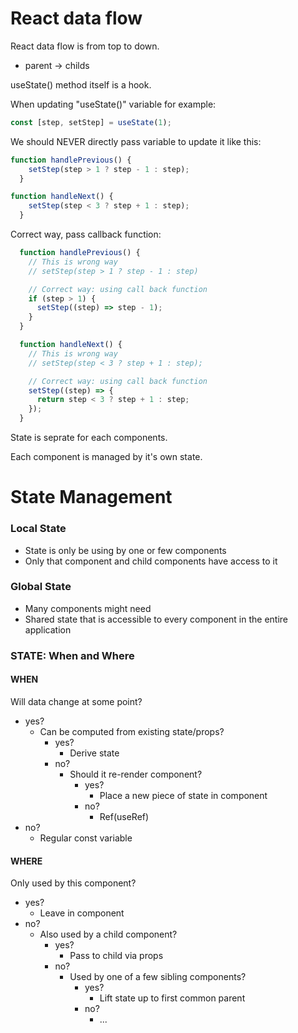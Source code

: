 # React data flow

 

React data flow is from top to down.

- parent -> childs



useState() method itself is a hook.



When updating "useState()" variable for example:

```javascript
const [step, setStep] = useState(1);
```

We should NEVER directly pass variable to update it like this:

```javascript
function handlePrevious() {
    setStep(step > 1 ? step - 1 : step);
  }

function handleNext() {
    setStep(step < 3 ? step + 1 : step);
  }
```

Correct way, pass callback function:

```javascript
  function handlePrevious() {
    // This is wrong way
    // setStep(step > 1 ? step - 1 : step)

    // Correct way: using call back function
    if (step > 1) {
      setStep((step) => step - 1);
    }
  }

  function handleNext() {
    // This is wrong way
    // setStep(step < 3 ? step + 1 : step);

    // Correct way: using call back function
    setStep((step) => {
      return step < 3 ? step + 1 : step;
    });
  }
```



State is seprate for each components.

Each component is managed by it's own state.



# State Management

### Local State

- State is only be using by one or few components
- Only that component and child components have access to it



### Global State

- Many components might need
- Shared state that is accessible to every component in the entire application



### STATE: When and Where

#### WHEN

Will data change at some point?

- yes?
  - Can be computed from existing state/props?
    - yes?
      - Derive state
    - no?
      - Should it re-render component?
        - yes?
          - Place a new piece of state in component
        - no?
          - Ref(useRef)
- no?
  - Regular const variable



#### WHERE

Only used by this component?

- yes?
  - Leave in component
- no?
  - Also used by a child component?
    - yes?
      - Pass to child via props
    - no?
      - Used by one of a few sibling components?
        - yes?
          - Lift state up to first common parent
        - no?
          - ...